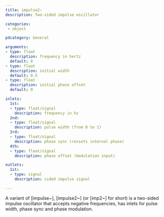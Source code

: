 ```yaml
---
title: impulse2~
description: Two-sided impulse oscillator

categories:
 - object

pdcategory: General

arguments:
- type: float
  description: frequency in hertz
  default: 0
- type: float
  description: initial width
  default: 0.5
- type: float
  description: initial phase offset
  default: 0

inlets:
  1st:
  - type: float/signal
    description: frequency in hz
  2nd:
  - type: float/signal
    description: pulse width (from 0 to 1)
  3rd:
  - type: float/signal
    description: phase sync (ressets internal phase)
  4th:
  - type: float/signal
    description: phase offset (modulation input)

outlets:
  1st:
  - type: signal
    description: sided impulse signal

---
```


A variant of [impulse~], [impulse2~] (or [imp2~] for short) is a two-sided impulse oscillator that accepts negative frequencies, has inlets for pulse width, phase sync and phase modulation.

